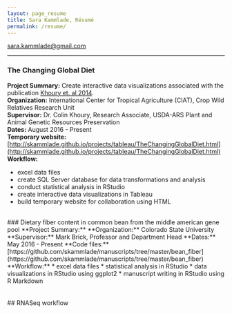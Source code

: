 ```yaml
---
layout: page_resume
title: Sara Kammlade, Résumé
permalink: /resume/
---
```

sara.kammlade@gmail.com   
***
### The Changing Global Diet
**Project Summary:**  Create interactive data visualizations associated with the publication [Khoury et. al 2014](http://dx.doi.org/10.1073/pnas.1313490111).  
**Organization:** International Center for Tropical Agriculture (CIAT), Crop Wild Relatives Research Unit  
**Supervisor:** Dr. Colin Khoury, Research Associate, USDA-ARS Plant and Animal Genetic Resources Preservation  
**Dates:** August 2016 - Present  
**Temporary website:** [http://skammlade.github.io/projects/tableau/TheChangingGlobalDiet.html](http://skammlade.github.io/projects/tableau/TheChangingGlobalDiet.html) 
**Workflow:**

* excel data files  
* create SQL Server database for data transformations and analysis   
* conduct statistical analysis in RStudio   
* create interactive data visualizations in Tableau   
* build temporary website for collaboration using HTML    
<br/>
### Dietary fiber content in common bean from the middle american gene pool   
**Project Summary:** 
**Organization:** Colorado State University
**Supervisor:** Mark Brick, Professor and Department Head
**Dates:** May 2016 - Present
**Code files:** [https://github.com/skammlade/manuscripts/tree/master/bean_fiber](https://github.com/skammlade/manuscripts/tree/master/bean_fiber)
**Workflow:**   
* excel data files
* statistical analysis in RStudio
* data visualizations in RStudio using ggplot2
* manuscript writing in RStudio using R Markdown

<br/>
<br/>
<br/>
## RNASeq workflow   